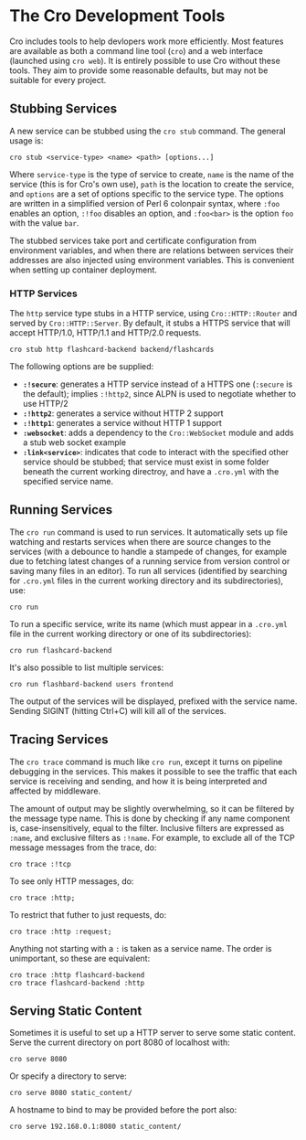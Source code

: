 # The Cro Development Tools

Cro includes tools to help devlopers work more efficiently. Most features are
available as both a command line tool (`cro`) and a web interface (launched
using `cro web`). It is entirely possible to use Cro without these tools. They
aim to provide some reasonable defaults, but may not be suitable for every
project.

## Stubbing Services

A new service can be stubbed using the `cro stub` command. The general usage
is:

    cro stub <service-type> <name> <path> [options...]

Where `service-type` is the type of service to create, `name` is the name of
the service (this is for Cro's own use), `path` is the location to create the
service, and `options` are a set of options specific to the service type. The
options are written in a simplified version of Perl 6 colonpair syntax, where
`:foo` enables an option, `:!foo` disables an option, and `:foo<bar>` is the
option `foo` with the value `bar`.

The stubbed services take port and certificate configuration from environment
variables, and when there are relations between services their addresses are
also injected using environment variables. This is convenient when setting up
container deployment.

### HTTP Services

The `http` service type stubs in a HTTP service, using `Cro::HTTP::Router` and
served by `Cro::HTTP::Server`. By default, it stubs a HTTPS service that will
accept HTTP/1.0, HTTP/1.1 and HTTP/2.0 requests.

    cro stub http flashcard-backend backend/flashcards

The following options are be supplied:

* **`:!secure`**: generates a HTTP service instead of a HTTPS one (`:secure`
  is the default); implies `:!http2`, since ALPN is used to negotiate whether
  to use HTTP/2
* **`:!http2`**: generates a service without HTTP 2 support
* **`:!http1`**: generates a service without HTTP 1 support
* **`:websocket`**: adds a dependency to the `Cro::WebSocket` module and adds
  a stub web socket example
* **`:link<service>`**: indicates that code to interact with the specified
  other service should be stubbed; that service must exist in some folder
  beneath the current working directroy, and have a `.cro.yml` with the
  specified service name.

## Running Services

The `cro run` command is used to run services. It automatically sets up file
watching and restarts services when there are source changes to the services
(with a debounce to handle a stampede of changes, for example due to fetching
latest changes of a running service from version control or saving many files
in an editor). To run all services (identified by searching for `.cro.yml`
files in the current working directory and its subdirectories), use:

    cro run

To run a specific service, write its name (which must appear in a `.cro.yml`
file in the current working directory or one of its subdirectories):

    cro run flashcard-backend 

It's also possible to list multiple services:

    cro run flashbard-backend users frontend

The output of the services will be displayed, prefixed with the service name.
Sending SIGINT (hitting Ctrl+C) will kill all of the services.

## Tracing Services

The `cro trace` command is much like `cro run`, except it turns on pipeline
debugging in the services. This makes it possible to see the traffic that each
service is receiving and sending, and how it is being interpreted and affected
by middleware.

The amount of output may be slightly overwhelming, so it can be filtered by
the message type name. This is done by checking if any name component is,
case-insensitively, equal to the filter. Inclusive filters are expressed as
`:name`, and exclusive filters as `:!name`. For example, to exclude all of
the TCP message messages from the trace, do:

    cro trace :!tcp

To see only HTTP messages, do:

    cro trace :http;

To restrict that futher to just requests, do:

    cro trace :http :request;

Anything not starting with a `:` is taken as a service name. The order is
unimportant, so these are equivalent:

    cro trace :http flashcard-backend
    cro trace flashcard-backend :http

## Serving Static Content

Sometimes it is useful to set up a HTTP server to serve some static content.
Serve the current directory on port 8080 of localhost with:

    cro serve 8080

Or specify a directory to serve:

    cro serve 8080 static_content/

A hostname to bind to may be provided before the port also:

    cro serve 192.168.0.1:8080 static_content/
